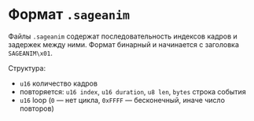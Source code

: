 # Формат `.sageanim`

Файлы `.sageanim` содержат последовательность индексов кадров и задержек между
ними. Формат бинарный и начинается с заголовка `SAGEANIM\x01`.

Структура:

- `u16` количество кадров
- повторяется: `u16 index`, `u16 duration`, `u8 len`, `bytes` строка события
- `u16` loop (`0` — нет цикла, `0xFFFF` — бесконечный, иначе число повторов)

